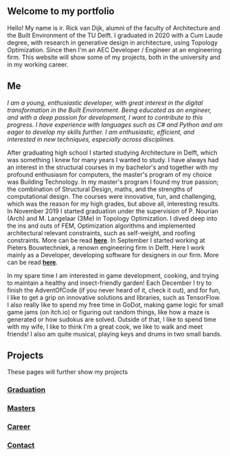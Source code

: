 ## Welcome to my portfolio

Hello! My name is ir. Rick van Dijk, alumni of the faculty of Architecture and the Built Environment of the TU Delft. I graduated in 2020 with a Cum Laude degree, with research in generative design in architecture, using Topology Optimization. Since then I'm an AEC Developer / Engineer at an engineering firm. This website will show some of my projects, both in the university and in my working career.

## Me
_I am a young, enthusiastic developer, with great interest in the digital transformation in the Built Environment. Being educated as an engineer, and with a deep passion for development, I want to contribute to this progress. I have experience with languages such as C# and Python and am eager to develop my skills further. I am enthusiastic, efficient, and interested in new techniques, especially across disciplines._

After graduating high school I started studying Architecture in Delft, which was something I knew for many years I wanted to study. I have always had an interest in the structural courses in my bachelor's and together with my profound enthusiasm for computers, the master's program of my choice was Building Technology. In my master's program I found my true passion; the combination of Structural Design, maths, and the strengths of computational design. The courses were innovative, fun, and challenging, which was the reason for my high grades, but above all, interesting results. In November 2019 I started graduation under the supervision of P. Nourian (Arch) and M. Langelaar (3Me) in Topology Optimization. I dived deep into the ins and outs of FEM, Optimization algorithms and implemented architectural relevant constraints, such as self-weight, and roofing constraints. More can be read [**here**](https://rickvandijk1.github.io/PortFolio/Graduation). In September I started working at Pieters Bouwtechniek, a renown engineering firm in Delft. Here I work mainly as a Developer, developing software for designers in our firm. More can be read [**here**](https://rickvandijk1.github.io/PortFolio/Career).

In my spare time I am interested in game development, cooking, and trying to maintain a healthy and insect-friendly garden! Each December I try to finish the AdventOfCode (if you never heard of it, check it out), and for fun, I like to get a grip on innovative solutions and libraries, such as TensorFlow. I also really like to spend my free time in GoDot, making game logic for small game jams (on itch.io) or figuring out random things, like how a maze is generated or how sudokus are solved. Outside of that, I like to spend time with my wife, I like to think I'm a great cook, we like to walk and meet friends! I also am quite musical, playing keys and drums in two small bands.

## Projects
These pages will further show my projects

### [Graduation](https://rickvandijk1.github.io/PortFolio/Graduation)

### [Masters](https://rickvandijk1.github.io/PortFolio/Masters)

### [Career](https://rickvandijk1.github.io/PortFolio/Career)

### [Contact](https://rickvandijk1.github.io/PortFolio/Contact)



